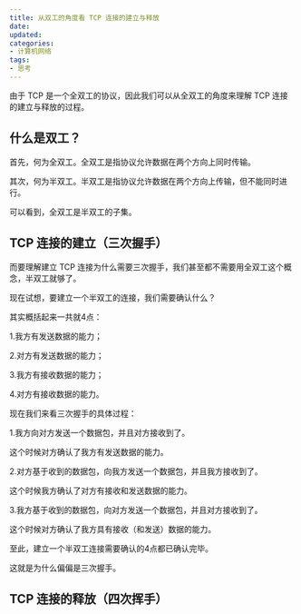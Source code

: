 ```yaml
---
title: 从双工的角度看 TCP 连接的建立与释放
date:
updated:
categories:
- 计算机网络
tags:
- 思考
---
```


由于 TCP 是一个全双工的协议，因此我们可以从全双工的角度来理解 TCP 连接的建立与释放的过程。

## 什么是双工？

首先，何为全双工。全双工是指协议允许数据在两个方向上同时传输。

其次，何为半双工。半双工是指协议允许数据在两个方向上传输，但不能同时进行。

可以看到，全双工是半双工的子集。

## TCP 连接的建立（三次握手）

而要理解建立 TCP 连接为什么需要三次握手，我们甚至都不需要用全双工这个概念，半双工就够了。

现在试想，要建立一个半双工的连接，我们需要确认什么？

其实概括起来一共就4点：

1.我方有发送数据的能力；

2.对方有发送数据的能力；

3.我方有接收数据的能力；

4.对方有接收数据的能力。

现在我们来看三次握手的具体过程：

1.我方向对方发送一个数据包，并且对方接收到了。

这个时候对方确认了我方有发送数据的能力。

2.对方基于收到的数据包，向我方发送一个数据包，并且我方接收到了。

这个时候我方确认了对方有接收和发送数据的能力。

3.我方基于收到的数据包，向对方发送一个数据包，并且对方接收到了。

这个时候对方确认了我方具有接收（和发送）数据的能力。

至此，建立一个半双工连接需要确认的4点都已确认完毕。

这就是为什么偏偏是三次握手。

## TCP 连接的释放（四次挥手）

